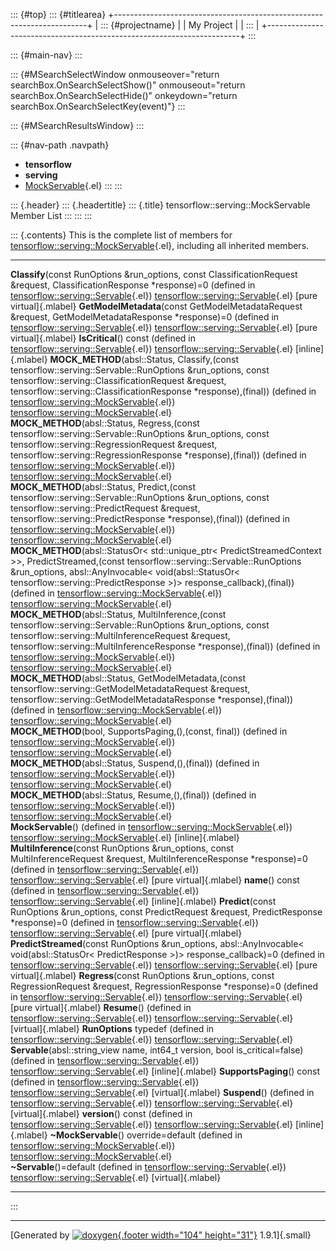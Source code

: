 ::: {#top}
::: {#titlearea}
+-----------------------------------------------------------------------+
| ::: {#projectname}                                                    |
| My Project                                                            |
| :::                                                                   |
+-----------------------------------------------------------------------+
:::

::: {#main-nav}
:::

::: {#MSearchSelectWindow onmouseover="return searchBox.OnSearchSelectShow()" onmouseout="return searchBox.OnSearchSelectHide()" onkeydown="return searchBox.OnSearchSelectKey(event)"}
:::

::: {#MSearchResultsWindow}
:::

::: {#nav-path .navpath}
-   **tensorflow**
-   **serving**
-   [MockServable](classtensorflow_1_1serving_1_1MockServable.html){.el}
:::
:::

::: {.header}
::: {.headertitle}
::: {.title}
tensorflow::serving::MockServable Member List
:::
:::
:::

::: {.contents}
This is the complete list of members for
[tensorflow::serving::MockServable](classtensorflow_1_1serving_1_1MockServable.html){.el},
including all inherited members.

  --------------------------------------------------------------------------------------------------------------------------------------------------------------------------------------------------------------------------------------------------------------------------------------------------------------------------------------------------------------------------------------------- ------------------------------------------------------------------------------------------- -------------------------
  **Classify**(const RunOptions &run\_options, const ClassificationRequest &request, ClassificationResponse \*response)=0 (defined in [tensorflow::serving::Servable](classtensorflow_1_1serving_1_1Servable.html){.el})                                                                                                                                                                        [tensorflow::serving::Servable](classtensorflow_1_1serving_1_1Servable.html){.el}           [pure virtual]{.mlabel}
  **GetModelMetadata**(const GetModelMetadataRequest &request, GetModelMetadataResponse \*response)=0 (defined in [tensorflow::serving::Servable](classtensorflow_1_1serving_1_1Servable.html){.el})                                                                                                                                                                                            [tensorflow::serving::Servable](classtensorflow_1_1serving_1_1Servable.html){.el}           [pure virtual]{.mlabel}
  **IsCritical**() const (defined in [tensorflow::serving::Servable](classtensorflow_1_1serving_1_1Servable.html){.el})                                                                                                                                                                                                                                                                         [tensorflow::serving::Servable](classtensorflow_1_1serving_1_1Servable.html){.el}           [inline]{.mlabel}
  **MOCK\_METHOD**(absl::Status, Classify,(const tensorflow::serving::Servable::RunOptions &run\_options, const tensorflow::serving::ClassificationRequest &request, tensorflow::serving::ClassificationResponse \*response),(final)) (defined in [tensorflow::serving::MockServable](classtensorflow_1_1serving_1_1MockServable.html){.el})                                                    [tensorflow::serving::MockServable](classtensorflow_1_1serving_1_1MockServable.html){.el}   
  **MOCK\_METHOD**(absl::Status, Regress,(const tensorflow::serving::Servable::RunOptions &run\_options, const tensorflow::serving::RegressionRequest &request, tensorflow::serving::RegressionResponse \*response),(final)) (defined in [tensorflow::serving::MockServable](classtensorflow_1_1serving_1_1MockServable.html){.el})                                                             [tensorflow::serving::MockServable](classtensorflow_1_1serving_1_1MockServable.html){.el}   
  **MOCK\_METHOD**(absl::Status, Predict,(const tensorflow::serving::Servable::RunOptions &run\_options, const tensorflow::serving::PredictRequest &request, tensorflow::serving::PredictResponse \*response),(final)) (defined in [tensorflow::serving::MockServable](classtensorflow_1_1serving_1_1MockServable.html){.el})                                                                   [tensorflow::serving::MockServable](classtensorflow_1_1serving_1_1MockServable.html){.el}   
  **MOCK\_METHOD**(absl::StatusOr\< std::unique\_ptr\< PredictStreamedContext \>\>, PredictStreamed,(const tensorflow::serving::Servable::RunOptions &run\_options, absl::AnyInvocable\< void(absl::StatusOr\< tensorflow::serving::PredictResponse \>)\> response\_callback),(final)) (defined in [tensorflow::serving::MockServable](classtensorflow_1_1serving_1_1MockServable.html){.el})   [tensorflow::serving::MockServable](classtensorflow_1_1serving_1_1MockServable.html){.el}   
  **MOCK\_METHOD**(absl::Status, MultiInference,(const tensorflow::serving::Servable::RunOptions &run\_options, const tensorflow::serving::MultiInferenceRequest &request, tensorflow::serving::MultiInferenceResponse \*response),(final)) (defined in [tensorflow::serving::MockServable](classtensorflow_1_1serving_1_1MockServable.html){.el})                                              [tensorflow::serving::MockServable](classtensorflow_1_1serving_1_1MockServable.html){.el}   
  **MOCK\_METHOD**(absl::Status, GetModelMetadata,(const tensorflow::serving::GetModelMetadataRequest &request, tensorflow::serving::GetModelMetadataResponse \*response),(final)) (defined in [tensorflow::serving::MockServable](classtensorflow_1_1serving_1_1MockServable.html){.el})                                                                                                       [tensorflow::serving::MockServable](classtensorflow_1_1serving_1_1MockServable.html){.el}   
  **MOCK\_METHOD**(bool, SupportsPaging,(),(const, final)) (defined in [tensorflow::serving::MockServable](classtensorflow_1_1serving_1_1MockServable.html){.el})                                                                                                                                                                                                                               [tensorflow::serving::MockServable](classtensorflow_1_1serving_1_1MockServable.html){.el}   
  **MOCK\_METHOD**(absl::Status, Suspend,(),(final)) (defined in [tensorflow::serving::MockServable](classtensorflow_1_1serving_1_1MockServable.html){.el})                                                                                                                                                                                                                                     [tensorflow::serving::MockServable](classtensorflow_1_1serving_1_1MockServable.html){.el}   
  **MOCK\_METHOD**(absl::Status, Resume,(),(final)) (defined in [tensorflow::serving::MockServable](classtensorflow_1_1serving_1_1MockServable.html){.el})                                                                                                                                                                                                                                      [tensorflow::serving::MockServable](classtensorflow_1_1serving_1_1MockServable.html){.el}   
  **MockServable**() (defined in [tensorflow::serving::MockServable](classtensorflow_1_1serving_1_1MockServable.html){.el})                                                                                                                                                                                                                                                                     [tensorflow::serving::MockServable](classtensorflow_1_1serving_1_1MockServable.html){.el}   [inline]{.mlabel}
  **MultiInference**(const RunOptions &run\_options, const MultiInferenceRequest &request, MultiInferenceResponse \*response)=0 (defined in [tensorflow::serving::Servable](classtensorflow_1_1serving_1_1Servable.html){.el})                                                                                                                                                                  [tensorflow::serving::Servable](classtensorflow_1_1serving_1_1Servable.html){.el}           [pure virtual]{.mlabel}
  **name**() const (defined in [tensorflow::serving::Servable](classtensorflow_1_1serving_1_1Servable.html){.el})                                                                                                                                                                                                                                                                               [tensorflow::serving::Servable](classtensorflow_1_1serving_1_1Servable.html){.el}           [inline]{.mlabel}
  **Predict**(const RunOptions &run\_options, const PredictRequest &request, PredictResponse \*response)=0 (defined in [tensorflow::serving::Servable](classtensorflow_1_1serving_1_1Servable.html){.el})                                                                                                                                                                                       [tensorflow::serving::Servable](classtensorflow_1_1serving_1_1Servable.html){.el}           [pure virtual]{.mlabel}
  **PredictStreamed**(const RunOptions &run\_options, absl::AnyInvocable\< void(absl::StatusOr\< PredictResponse \>)\> response\_callback)=0 (defined in [tensorflow::serving::Servable](classtensorflow_1_1serving_1_1Servable.html){.el})                                                                                                                                                     [tensorflow::serving::Servable](classtensorflow_1_1serving_1_1Servable.html){.el}           [pure virtual]{.mlabel}
  **Regress**(const RunOptions &run\_options, const RegressionRequest &request, RegressionResponse \*response)=0 (defined in [tensorflow::serving::Servable](classtensorflow_1_1serving_1_1Servable.html){.el})                                                                                                                                                                                 [tensorflow::serving::Servable](classtensorflow_1_1serving_1_1Servable.html){.el}           [pure virtual]{.mlabel}
  **Resume**() (defined in [tensorflow::serving::Servable](classtensorflow_1_1serving_1_1Servable.html){.el})                                                                                                                                                                                                                                                                                   [tensorflow::serving::Servable](classtensorflow_1_1serving_1_1Servable.html){.el}           [virtual]{.mlabel}
  **RunOptions** typedef (defined in [tensorflow::serving::Servable](classtensorflow_1_1serving_1_1Servable.html){.el})                                                                                                                                                                                                                                                                         [tensorflow::serving::Servable](classtensorflow_1_1serving_1_1Servable.html){.el}           
  **Servable**(absl::string\_view name, int64\_t version, bool is\_critical=false) (defined in [tensorflow::serving::Servable](classtensorflow_1_1serving_1_1Servable.html){.el})                                                                                                                                                                                                               [tensorflow::serving::Servable](classtensorflow_1_1serving_1_1Servable.html){.el}           [inline]{.mlabel}
  **SupportsPaging**() const (defined in [tensorflow::serving::Servable](classtensorflow_1_1serving_1_1Servable.html){.el})                                                                                                                                                                                                                                                                     [tensorflow::serving::Servable](classtensorflow_1_1serving_1_1Servable.html){.el}           [virtual]{.mlabel}
  **Suspend**() (defined in [tensorflow::serving::Servable](classtensorflow_1_1serving_1_1Servable.html){.el})                                                                                                                                                                                                                                                                                  [tensorflow::serving::Servable](classtensorflow_1_1serving_1_1Servable.html){.el}           [virtual]{.mlabel}
  **version**() const (defined in [tensorflow::serving::Servable](classtensorflow_1_1serving_1_1Servable.html){.el})                                                                                                                                                                                                                                                                            [tensorflow::serving::Servable](classtensorflow_1_1serving_1_1Servable.html){.el}           [inline]{.mlabel}
  **\~MockServable**() override=default (defined in [tensorflow::serving::MockServable](classtensorflow_1_1serving_1_1MockServable.html){.el})                                                                                                                                                                                                                                                  [tensorflow::serving::MockServable](classtensorflow_1_1serving_1_1MockServable.html){.el}   
  **\~Servable**()=default (defined in [tensorflow::serving::Servable](classtensorflow_1_1serving_1_1Servable.html){.el})                                                                                                                                                                                                                                                                       [tensorflow::serving::Servable](classtensorflow_1_1serving_1_1Servable.html){.el}           [virtual]{.mlabel}
  --------------------------------------------------------------------------------------------------------------------------------------------------------------------------------------------------------------------------------------------------------------------------------------------------------------------------------------------------------------------------------------------- ------------------------------------------------------------------------------------------- -------------------------
:::

------------------------------------------------------------------------

[Generated by [![doxygen](doxygen.svg){.footer width="104"
height="31"}](https://www.doxygen.org/index.html) 1.9.1]{.small}
